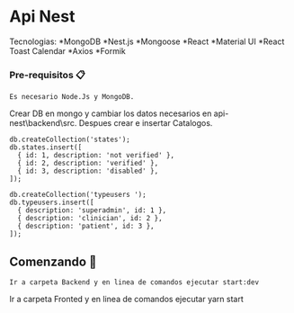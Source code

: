 # Api Nest

 Tecnologias:
  *MongoDB
  *Nest.js
  *Mongoose
  *React
  *Material UI
  *React Toast Calendar
  *Axios
  *Formik

### Pre-requisitos 📋

	Es necesario Node.Js y MongoDB.
  Crear DB en mongo y cambiar los datos necesarios en api-nest\backend\src.
  Despues crear e insertar Catalogos.
  
    db.createCollection('states');
    db.states.insert([
      { id: 1, description: 'not verified' },
      { id: 2, description: 'verified' },
      { id: 3, description: 'disabled' },
    ]);

    db.createCollection('typeusers ');
    db.typeusers.insert([
      { description: 'superadmin', id: 1 },
      { description: 'clinician', id: 2 },
      { description: 'patient', id: 3 },
    ]);
  
	
## Comenzando 🚀

	Ir a carpeta Backend y en linea de comandos ejecutar start:dev
  Ir a carpeta Fronted y en linea de comandos ejecutar yarn start


